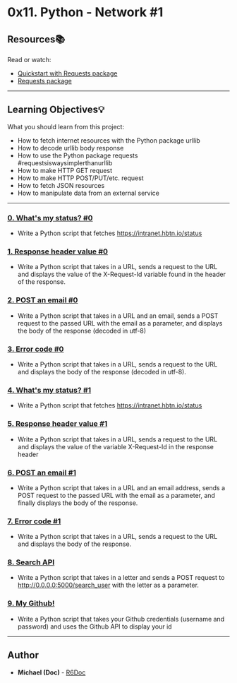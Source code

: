 # 0x11. Python - Network #1

## Resources:books:
Read or watch:
* [Quickstart with Requests package](https://intranet.hbtn.io/rltoken/mJaq5ekXQ__0ZvNVIgRTFg)
* [Requests package](https://intranet.hbtn.io/rltoken/vASkzTN4C0pYIuomIy86ow)

---
## Learning Objectives:bulb:
What you should learn from this project:

* How to fetch internet resources with the Python package urllib
* How to decode urllib body response
* How to use the Python package requests #requestsiswaysimplerthanurllib
* How to make HTTP GET request 
* How to make HTTP POST/PUT/etc. request
* How to fetch JSON resources
* How to manipulate data from an external service

---

### [0. What's my status? #0](./0-hbtn_status.py)
* Write a Python script that fetches https://intranet.hbtn.io/status


### [1. Response header value #0](./1-hbtn_header.py)
* Write a Python script that takes in a URL, sends a request to the URL and displays the value of the X-Request-Id variable found in the header of the response.


### [2. POST an email #0](./2-post_email.py)
* Write a Python script that takes in a URL and an email, sends a POST request to the passed URL with the email as a parameter, and displays the body of the response (decoded in utf-8)


### [3. Error code #0](./3-error_code.py)
* Write a Python script that takes in a URL, sends a request to the URL and displays the body of the response (decoded in utf-8).


### [4. What's my status? #1](./4-hbtn_status.py)
* Write a Python script that fetches https://intranet.hbtn.io/status


### [5. Response header value #1](./5-hbtn_header.py)
* Write a Python script that takes in a URL, sends a request to the URL and displays the value of the variable X-Request-Id in the response header


### [6. POST an email #1](./6-post_email.py)
* Write a Python script that takes in a URL and an email address, sends a POST request to the passed URL with the email as a parameter, and finally displays the body of the response.


### [7. Error code #1](./7-error_code.py)
* Write a Python script that takes in a URL, sends a request to the URL and displays the body of the response.


### [8. Search API](./8-json_api.py)
* Write a Python script that takes in a letter and sends a POST request to http://0.0.0.0:5000/search_user with the letter as a parameter.


### [9. My Github!](./10-my_github.py)
* Write a Python script that takes your Github credentials (username and password) and uses the Github API to display your id

---

## Author
* **Michael (Doc)** - [R6Doc](https://github.com/R6Doc)